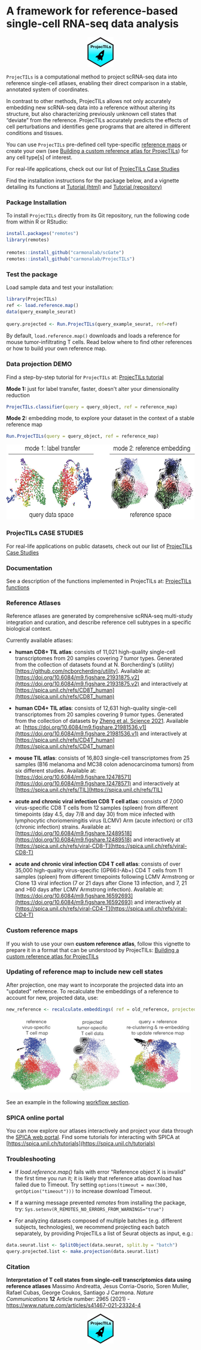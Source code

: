 # A framework for reference-based single-cell RNA-seq data analysis

<p align="center">
  <img height="80" src="docs/RSticker_ProjecTILS.png">
</p>

`ProjecTILs` is a computational method to project scRNA-seq data into reference single-cell atlases, enabling their direct comparison in a stable, annotated system of coordinates.

In contrast to other methods, ProjecTILs allows not only accurately embedding new scRNA-seq data into a reference without altering its structure, but also characterizing previously unknown cell states that “deviate” from the reference. ProjecTILs accurately predicts the effects of cell perturbations and identifies gene programs that are altered in different conditions and tissues.

You can use `ProjecTILs` pre-defined cell type-specific [reference maps](#reference-atlases) or create your own (see [Building a custom reference atlas for ProjecTILs](https://carmonalab.github.io/ProjecTILs.demo/build_ref_atlas.html)) for any cell type[s] of interest.

For real-life applications, check out our list of [ProjecTILs Case Studies](https://carmonalab.github.io/ProjecTILs_CaseStudies/)

Find the installation instructions for the package below, and a vignette detailing its functions at [Tutorial (html)](https://carmonalab.github.io/ProjecTILs.demo/tutorial.html) and [Tutorial (repository)](https://github.com/carmonalab/ProjecTILs.demo)


### Package Installation

To install `ProjecTILs` directly from its Git repository, run the following code from within R or RStudio:
```r
install.packages("remotes")
library(remotes)

remotes::install_github("carmonalab/scGate")
remotes::install_github("carmonalab/ProjecTILs")
```

### Test the package

Load sample data and test your installation:
```r
library(ProjecTILs)
ref <- load.reference.map()
data(query_example_seurat)

query.projected <- Run.ProjecTILs(query_example_seurat, ref=ref)
```

By default, `load.reference.map()` downloads and loads a reference for mouse tumor-infiltrating T cells. Read below where to find other references or how to build your own reference map.

### Data projection DEMO

Find a step-by-step tutorial for `ProjecTILs` at: [ProjecTILs tutorial](https://carmonalab.github.io/ProjecTILs.demo/tutorial.html)

**Mode 1:** just for label transfer, faster, doesn't alter your dimensionality reduction

```r
ProjecTILs.classifier(query = query_object, ref = reference_map)
```

**Mode 2:** embedding mode, to explore your dataset in the context of a stable reference map
```r
Run.ProjecTILs(query = query_object, ref = reference_map)
```

<p align="center">
  <img height="200" src="docs/Proj_modes.png">
</p>


### ProjecTILs CASE STUDIES

For real-life applications on public datasets, check out our list of [ProjecTILs Case Studies](https://carmonalab.github.io/ProjecTILs_CaseStudies/)

### Documentation

See a description of the functions implemented in ProjecTILs at: [ProjecTILs functions](docs/functions.md)

### Reference Atlases

Reference atlases are generated by comprehensive scRNA-seq multi-study integration and curation, and describe reference cell subtypes in a specific biological context.

Currently available atlases:

* **human CD8+ TIL atlas**: consists of 11,021 high-quality single-cell transcriptomes from 20 samples covering 7 tumor types. Generated from the collection of datasets found at N. Borcherding's (utility)[https://github.com/ncborcherding/utility]. Available at: [https://doi.org/10.6084/m9.figshare.21931875.v2](https://doi.org/10.6084/m9.figshare.21931875.v2) and interactively at [https://spica.unil.ch/refs/CD8T_human](https://spica.unil.ch/refs/CD8T_human)

* **human CD4+ TIL atlas**: consists of 12,631 high-quality single-cell transcriptomes from 20 samples covering 9 tumor types. Generated from the collection of datasets by [Zheng et al. Science 2021](https://www.science.org/doi/10.1126/science.abe6474). Available at: [https://doi.org/10.6084/m9.figshare.21981536.v1](https://doi.org/10.6084/m9.figshare.21981536.v1) and interactively at [https://spica.unil.ch/refs/CD4T_human](https://spica.unil.ch/refs/CD4T_human)

* **mouse TIL atlas**: consists of 16,803 single-cell transcriptomes from 25 samples (B16 melanoma and MC38 colon adenocarcinoma tumors) from six different studies. Available at: [https://doi.org/10.6084/m9.figshare.12478571](https://doi.org/10.6084/m9.figshare.12478571) and interactively at [https://spica.unil.ch/refs/TIL](https://spica.unil.ch/refs/TIL)

* **acute and chronic viral infection CD8 T cell atlas**: consists of 7,000 virus-specific CD8 T cells from 12 samples (spleen) from different timepoints (day 4.5, day 7/8 and day 30) from mice infected with lymphocytic choriomeningitis virus (LCMV) Arm (acute infection) or cl13 (chronic infection) strains. Available at: [https://doi.org/10.6084/m9.figshare.12489518](https://doi.org/10.6084/m9.figshare.12489518) and interactively at [https://spica.unil.ch/refs/viral-CD8-T](https://spica.unil.ch/refs/viral-CD8-T)

* **acute and chronic viral infection CD4 T cell atlas**: consists of over 35,000 high-quality virus-specific (GP66:I-Ab+) CD4 T cells from 11 samples (spleen) from different timepoints following LCMV Armstrong or Clone 13 viral infection (7 or 21 days after Clone 13 infection, and 7, 21 and >60 days after LCMV Armstrong infection). Available at: [https://doi.org/10.6084/m9.figshare.16592693](https://doi.org/10.6084/m9.figshare.16592693) and interactively at [https://spica.unil.ch/refs/viral-CD4-T](https://spica.unil.ch/refs/viral-CD4-T)

### Custom reference maps

If you wish to use your own **custom reference atlas**, follow this vignette to prepare it in a format that can be understood by ProjecTILs: [Building a custom reference atlas for ProjecTILs](https://carmonalab.github.io/ProjecTILs.demo/build_ref_atlas.html)

### Updating of reference map to include new cell states

After projection, one may want to incorporate the projected data into an "updated" reference. To recalculate the embeddings of a reference to account for new, projected data, use:
```r
new_reference <- recalculate.embeddings( ref = old_reference, projected = projected_object )
```

<p align="center">
  <img height="200" src="docs/recalc_embeddings.png">
</p>

See an example in the following [workflow section](https://carmonalab.github.io/ProjecTILs_CaseStudies/novelstate.html#recalculate-map-with-novel-state).

### SPICA online portal

You can now explore our atlases interactively and project your data through the [SPICA web portal](https://spica.unil.ch/). Find some tutorials for interacting with SPICA at [https://spica.unil.ch/tutorials](https://spica.unil.ch/tutorials)

### Troubleshooting 

* If *load.reference.map()* fails with error "Reference object X is invalid" the first time you run it; it is likely that reference atlas download has failed due to Timeout. Try setting ```options(timeout = max(300, getOption("timeout")))``` to increase download Timeout.

* If a warning message prevented *remotes* from installing the package, try:
```Sys.setenv(R_REMOTES_NO_ERRORS_FROM_WARNINGS="true")```

* For analyzing datasets composed of multiple batches (e.g. different subjects, technologies), we recommend projecting each batch separately, by providing ProjecTILs a list of Seurat objects as input, e.g.:
```r
data.seurat.list <- SplitObject(data.seurat, split.by = "batch")
query.projected.list <- make.projection(data.seurat.list)
```


### Citation

**Interpretation of T cell states from single-cell transcriptomics data using reference atlases** Massimo Andreatta, Jesus Corria-Osorio, Soren Muller, Rafael Cubas, George Coukos,  Santiago J Carmona. *Nature Communications* **12** Article number: 2965 (2021) - https://www.nature.com/articles/s41467-021-23324-4

<p align="center">
  <img height="80" src="docs/RSticker_ProjecTILS.png">
</p>
